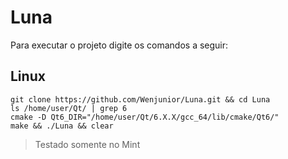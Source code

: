 # Luna

Para executar o projeto digite os comandos a seguir:

## Linux

```
git clone https://github.com/Wenjunior/Luna.git && cd Luna
ls /home/user/Qt/ | grep 6
cmake -D Qt6_DIR="/home/user/Qt/6.X.X/gcc_64/lib/cmake/Qt6/"
make && ./Luna && clear
```

> Testado somente no Mint